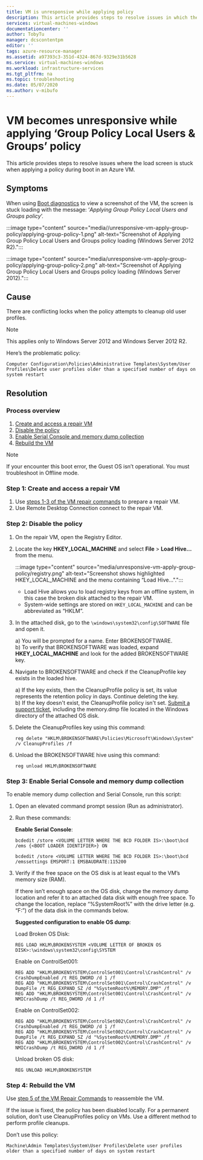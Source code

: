 ```yaml
---
title: VM is unresponsive while applying policy
description: This article provides steps to resolve issues in which the load screen is stuck when applying a policy during boot in an Azure VM.
services: virtual-machines-windows
documentationcenter: ''
author: TobyTu
manager: dcscontentpm
editor: ''
tags: azure-resource-manager
ms.assetid: a97393c3-351d-4324-867d-9329e31b5628
ms.service: virtual-machines-windows
ms.workload: infrastructure-services
ms.tgt_pltfrm: na
ms.topic: troubleshooting
ms.date: 05/07/2020
ms.author: v-mibufo
---
```


# VM becomes unresponsive while applying ‘Group Policy Local Users & Groups’ policy

This article provides steps to resolve issues where the load screen is stuck when applying a policy during boot in an Azure VM.

## Symptoms

When using [Boot diagnostics](https://docs.microsoft.com/azure/virtual-machines/troubleshooting/boot-diagnostics) to view a screenshot of the VM, the screen is stuck loading with the message: ‘*Applying Group Policy Local Users and Groups policy*’.

:::image type="content" source="media//unresponsive-vm-apply-group-policy/applying-group-policy-1.png" alt-text="Screenshot of Applying Group Policy Local Users and Groups policy loading (Windows Server 2012 R2).":::

:::image type="content" source="media/unresponsive-vm-apply-group-policy/applying-group-policy-2.png" alt-text="Screenshot of Applying Group Policy Local Users and Groups policy loading (Windows Server 2012).":::

## Cause

There are conflicting locks when the policy attempts to cleanup old user profiles.

> [!NOTE]
> This applies only to Windows Server 2012 and Windows Server 2012 R2.

Here’s the problematic policy:

`Computer Configuration\Policies\Administrative Templates\System/User Profiles\Delete user profiles older than a specified number of days on system restart`

## Resolution

### Process overview

1. [Create and access a repair VM](#step-1-create-and-access-a-repair-vm)
2. [Disable the policy](#step-2-disable-the-policy)
3. [Enable Serial Console and memory dump collection](#step-3-enable-serial-console-and-memory-dump-collection)
4. [Rebuild the VM](#step-4-rebuild-the-vm)

> [!NOTE]
> If your encounter this boot error, the Guest OS isn’t operational. You must troubleshoot in Offline mode.

### Step 1: Create and access a repair VM

1. Use [steps 1-3 of the VM repair commands](https://docs.microsoft.com/azure/virtual-machines/troubleshooting/repair-windows-vm-using-azure-virtual-machine-repair-commands#repair-process-example) to prepare a repair VM.
2. Use Remote Desktop Connection connect to the repair VM.

### Step 2: Disable the policy

1. On the repair VM, open the Registry Editor.
2. Locate the key **HKEY_LOCAL_MACHINE** and select **File** > **Load Hive...** from the menu.

    :::image type="content" source="media/unresponsive-vm-apply-group-policy/registry.png" alt-text="Screenshot shows highlighted HKEY_LOCAL_MACHINE and the menu containing “Load Hive…".":::

    - Load Hive allows you to load registry keys from an offline system, in this case the broken disk attached to the repair VM.
    - System-wide settings are stored on `HKEY_LOCAL_MACHINE` and can be abbreviated as “HKLM”.
3. In the attached disk, go to the `\windows\system32\config\SOFTWARE` file and open it.

    a) You will be prompted for a name. Enter BROKENSOFTWARE.<br/>
    b) To verify that BROKENSOFTWARE was loaded, expand **HKEY_LOCAL_MACHINE** and look for the added BROKENSOFTWARE key.
4. Navigate to BROKENSOFTWARE and check if the CleanupProfile key exists in the loaded hive.

    a) If the key exists, then the CleanupProfile policy is set, its value represents the retention policy in days. Continue deleting the key.<br/>
    b) If the key doesn't exist, the CleanupProfile policy isn't set. [Submit a support ticket](https://portal.azure.com/?#blade/Microsoft_Azure_Support/HelpAndSupportBlade), including the memory.dmp file located in the Windows directory of the attached OS disk.

5. Delete the CleanupProfiles key using this command:

    ```
    reg delete "HKLM\BROKENSOFTWARE\Policies\Microsoft\Windows\System" /v CleanupProfiles /f
    ```
6.	Unload the BROKENSOFTWARE hive using this command:

    ```
    reg unload HKLM\BROKENSOFTWARE
    ```

### Step 3: Enable Serial Console and memory dump collection

To enable memory dump collection and Serial Console, run this script:

1. Open an elevated command prompt session (Run as administrator).
2. Run these commands:

    **Enable Serial Console**: 
    
    ```
    bcdedit /store <VOLUME LETTER WHERE THE BCD FOLDER IS>:\boot\bcd /ems {<BOOT LOADER IDENTIFIER>} ON
    ```

    ```
    bcdedit /store <VOLUME LETTER WHERE THE BCD FOLDER IS>:\boot\bcd /emssettings EMSPORT:1 EMSBAUDRATE:115200 
    ```
3. Verify if the free space on the OS disk is at least equal to the VM’s memory size (RAM).

    If there isn’t enough space on the OS disk, change the memory dump location and refer it to an attached data disk with enough free space. To change the location, replace “%SystemRoot%” with the drive letter (e.g. “F:”) of the data disk in the commands below.

    **Suggested configuration to enable OS dump**:

    Load Broken OS Disk:

    ```
    REG LOAD HKLM\BROKENSYSTEM <VOLUME LETTER OF BROKEN OS DISK>:\windows\system32\config\SYSTEM
    ```

    Enable on ControlSet001:
    
    ```
    REG ADD "HKLM\BROKENSYSTEM\ControlSet001\Control\CrashControl" /v CrashDumpEnabled /t REG_DWORD /d 1 /f 
    REG ADD "HKLM\BROKENSYSTEM\ControlSet001\Control\CrashControl" /v DumpFile /t REG_EXPAND_SZ /d "%SystemRoot%\MEMORY.DMP" /f 
    REG ADD "HKLM\BROKENSYSTEM\ControlSet001\Control\CrashControl" /v NMICrashDump /t REG_DWORD /d 1 /f 
    ```
    
    Enable on ControlSet002:
    
    ```
    REG ADD "HKLM\BROKENSYSTEM\ControlSet002\Control\CrashControl" /v CrashDumpEnabled /t REG_DWORD /d 1 /f 
    REG ADD "HKLM\BROKENSYSTEM\ControlSet002\Control\CrashControl" /v DumpFile /t REG_EXPAND_SZ /d "%SystemRoot%\MEMORY.DMP" /f 
    REG ADD "HKLM\BROKENSYSTEM\ControlSet002\Control\CrashControl" /v NMICrashDump /t REG_DWORD /d 1 /f 
    ```
    
    Unload broken OS disk:
    
    ```
    REG UNLOAD HKLM\BROKENSYSTEM
    ```

### Step 4: Rebuild the VM

Use [step 5 of the VM Repair Commands](https://docs.microsoft.com/azure/virtual-machines/troubleshooting/repair-windows-vm-using-azure-virtual-machine-repair-commands#repair-process-example) to reassemble the VM.

If the issue is fixed, the policy has been disabled locally. For a permanent solution, don’t use CleanupProfiles policy on VMs. Use a different method to perform profile cleanups.

Don’t use this policy:

`Machine\Admin Templates\System\User Profiles\Delete user profiles older than a specified number of days on system restart`
